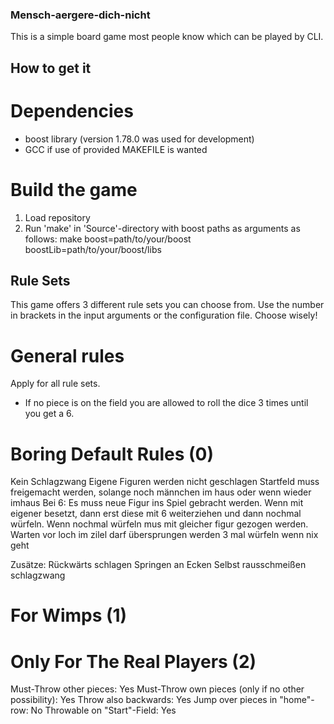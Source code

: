 ### Mensch-aergere-dich-nicht
This is a simple board game most people know which can be played by CLI.
## How to get it
# Dependencies
- boost library (version 1.78.0 was used for development)
- GCC if use of provided MAKEFILE is wanted
# Build the game
1. Load repository
2. Run 'make' in 'Source'-directory with boost paths as arguments as follows: make boost=path/to/your/boost boostLib=path/to/your/boost/libs
## Rule Sets
This game offers 3 different rule sets you can choose from. Use the number in brackets in the input arguments or the configuration file.
Choose wisely!
# General rules
Apply for all rule sets.
- If no piece is on the field you are allowed to roll the dice 3 times until you get a 6.
# Boring Default Rules (0)
Kein Schlagzwang
Eigene Figuren werden nicht geschlagen
Startfeld muss freigemacht werden, solange noch männchen im haus oder wenn wieder imhaus
Bei 6: Es muss neue Figur ins Spiel gebracht werden. Wenn mit eigener besetzt, dann erst diese mit 6 weiterziehen und dann nochmal würfeln. Wenn nochmal würfeln mus mit gleicher figur gezogen werden.
Warten vor loch
im zilel darf übersprungen werden
3 mal würfeln wenn nix geht

Zusätze:
Rückwärts schlagen
Springen an Ecken
Selbst rausschmeißen
schlagzwang
# For Wimps (1)
# Only For The Real Players (2)
Must-Throw other pieces: Yes
Must-Throw own pieces (only if no other possibility): Yes
Throw also backwards: Yes
Jump over pieces in "home"-row: No
Throwable on "Start"-Field: Yes